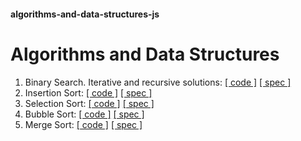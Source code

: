 #### algorithms-and-data-structures-js
# Algorithms and Data Structures

1. Binary Search. Iterative and recursive solutions: [[ code ]](./algorithms/binary_search.js) [[ spec ]](./specs/algorithms/binary_search.spec.js)
2.  Insertion Sort: [[ code ]](./algorithms/insertion_sort.js) [[ spec ]](./specs/algorithms/insertion_sort.spec.js)
3.  Selection Sort: [[ code ]](./algorithms/selection_sort.js) [[ spec ]](./specs/algorithms/selection_sort.spec.js)
4.  Bubble Sort: [[ code ]](./algorithms/bubble_sort.js) [[ spec ]](./specs/algorithms/bubble_sort.spec.js)
5.  Merge Sort: [[ code ]](./algorithms/merge_sort.js) [[ spec ]](./specs/algorithms/merge_sort.spec.js)
